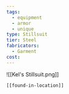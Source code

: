 ```yaml
---
tags:
  - equipment
  - armor
  - unique
type: Stillsuit
tier: Steel
fabricators:
  - Garment
cost:
---
```

![[Kel's Stillsuit.png]]
```meta-bind-embed
[[found-in-location]]
```